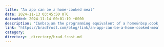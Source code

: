 ```yaml
---
title: "An app can be a home-cooked meal"
date: 2024-11-13 03:45:50 UTC
dateadded: 2024-11-14 00:01:19 +0000
description: "I&nbsp;am the program­ming equiv­a­lent of a home&nbsp;cook. The exhor­ta­tion “learn to code” has its foun­da­tions in market value. “Learn to code” is suggested as a way up, a way out. “Learn to code” offers economic leverage, profes­sional transformation. “Learn to […]"
link: "https://bradfrost.com/blog/link/an-app-can-be-a-home-cooked-meal/"
category:
directory: _directory/brad-frost.md
---
```

